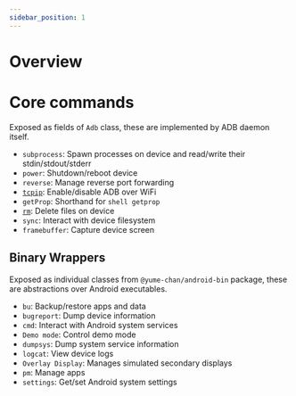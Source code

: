 ```yaml
---
sidebar_position: 1
---
```


# Overview

# Core commands

Exposed as fields of `Adb` class, these are implemented by ADB daemon itself.

* `subprocess`: Spawn processes on device and read/write their stdin/stdout/stderr
* `power`: Shutdown/reboot device
* `reverse`: Manage reverse port forwarding
* [`tcpip`](./tcpip): Enable/disable ADB over WiFi
* `getProp`: Shorthand for `shell getprop`
* [`rm`](./rm): Delete files on device
* `sync`: Interact with device filesystem
* `framebuffer`: Capture device screen

## Binary Wrappers

Exposed as individual classes from `@yume-chan/android-bin` package, these are abstractions over Android executables.

* `bu`: Backup/restore apps and data
* `bugreport`: Dump device information
* `cmd`: Interact with Android system services
* `Demo mode`: Control demo mode
* `dumpsys`: Dump system service information
* `logcat`: View device logs
* `Overlay Display`: Manages simulated secondary displays
* `pm`: Manage apps
* `settings`: Get/set Android system settings
